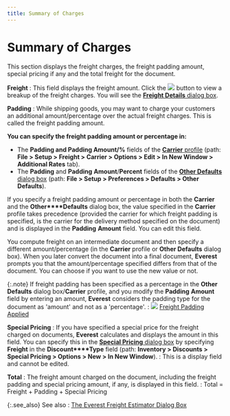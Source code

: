 ```yaml
---
title: Summary of Charges
---
```


# Summary of Charges


This section displays the freight charges, the freight padding amount,  special pricing if any and the total freight for the document.


**Freight**
: This field displays the freight amount. Click the  ![]({{site.sp_baseurl}}/img/sales_freight_details_lookup_button.gif) button to view a breakup of the freight charges. You  will see the [**Freight Details** dialog box]({{site.sp_baseurl}}/misc/freight_details_dialog_box_freight_estimation.html).


**[]()Padding**
: While shipping goods, you may want to charge your  customers an additional amount/percentage over the actual freight charges.  This is called the freight padding amount.


**You can specify the freight padding amount or  percentage in:**

- The **Padding 
 and Padding Amount/%** fields of the [**Carrier** profile]({{site.sc_chm}}/misc/delivery_method_profile_rate_tab.html) (path: **File 
 &gt; Setup &gt; Freight &gt; Carrier &gt; Options &gt; Edit &gt; In New 
 Window &gt; Additional Rates** tab).
- The **Padding**  and **Padding** **Amount**/**Percent** fields of the [**Other Defaults** dialog box]({{site.bp_chm}}/other-defaults/the_other_defaults_dialog_box.html) (path:  **File &gt; Setup &gt; Preferences &gt; 
 Defaults &gt; Other Defaults**).



If you specify a freight padding amount or percentage in both the **Carrier** and the **Other****Defaults** dialog box, the value  specified in the **Carrier** profile  takes precedence (provided the carrier for which freight padding is specified,  is the carrier for the delivery method specified on the document) and  is displayed in the **Padding** **Amount** field. You can edit this field.


You compute freight on an intermediate document and then specify a different  amount/percentage (in the **Carrier**  profile or **Other Defaults** dialog  box). When you later convert the document into a final document, **Everest** prompts you that the amount/percentage  specified differs from that of the document. You can choose if you want  to use the new value or not.


{:.note}
If freight padding has been specified as a percentage  in the **Other** **Defaults**  dialog box/**Carrier** profile, and  you modify the **Padding** **Amount**  field by entering an amount, **Everest**  considers the padding type for the document as 'amount' and not as a 'percentage'.
: ![]({{site.sp_baseurl}}/img/lens.gif) [Freight  Padding Applied]({{site.sp_baseurl}}/sales-docs/docs-profile/contents/tab-details/details/delivery/freight_padding_applied_common_sales_content.html)


**Special Pricing**
: If you have specified a special price for the freight  charged on documents, **Everest**  calculates and displays the amount in this field. You can specify this  in the [**Special Pricing** dialog box]({{site.mi_chm}}/misc/special_pricing_details_section_special_pricing_db.html) by specifying  **Freight** in the **Discount****Type** field (path: **Inventory 
 &gt; Discounts &gt; Special Pricing &gt; Options &gt; New &gt; In New 
 Window**).
: This is a display field and cannot be edited.


**Total**
: The freight amount charged on the document, including  the freight padding and special pricing amount, if any, is displayed in  this field.
: Total = Freight + Padding + Special Pricing


{:.see_also}
See also
: [The  Everest Freight Estimator Dialog Box]({{site.sp_baseurl}}/sales-docs/docs-profile/options/utility/freight-est/everest-freight-estimator/the_everest_freight_estimator_dialog_box.html)
